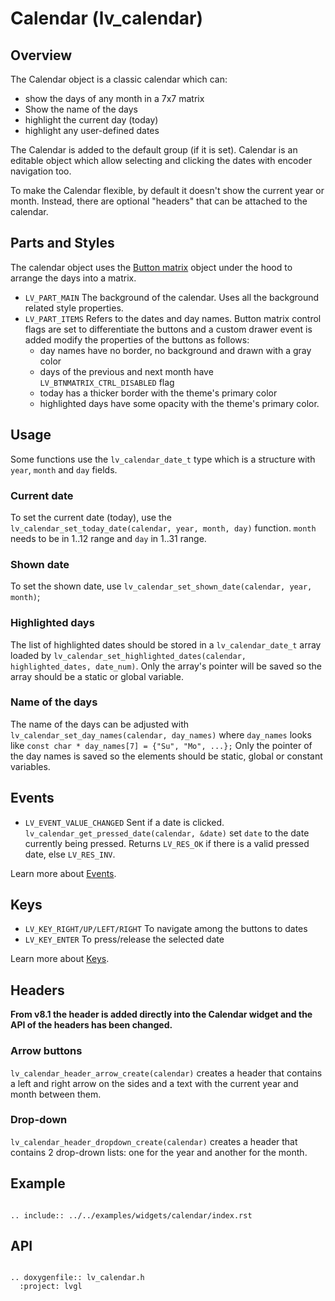# Calendar (lv_calendar)

## Overview

The Calendar object is a classic calendar which can:
- show the days of any month in a 7x7 matrix
- Show the name of the days
- highlight the current day (today)
- highlight any user-defined dates

The Calendar is added to the default group (if it is set). Calendar is an editable object which allow selecting and clicking the dates with encoder navigation too.

To make the Calendar flexible, by default it doesn't show the current year or month. Instead, there are optional "headers" that can be attached to the calendar.

## Parts and Styles
The calendar object uses the [Button matrix](/widgets/btnmatrix) object under the hood to arrange the days into a matrix.
- `LV_PART_MAIN` The background of the calendar. Uses all the background related style properties.
- `LV_PART_ITEMS` Refers to the dates and day names. Button matrix control flags are set to differentiate the buttons and a custom drawer event is added modify the properties of the buttons as follows:
   - day names have no border, no background and drawn with a gray color
   - days of the previous and next month have `LV_BTNMATRIX_CTRL_DISABLED` flag
   - today has a thicker border with the theme's primary color
   - highlighted days have some opacity with the theme's primary color.

## Usage

Some functions use the `lv_calendar_date_t` type which is a structure with `year`, `month` and `day` fields.

### Current date
To set the current date (today), use the `lv_calendar_set_today_date(calendar, year, month, day)` function. `month` needs to be in 1..12 range and `day` in 1..31 range.

### Shown date
To set the shown date, use `lv_calendar_set_shown_date(calendar, year, month)`;

### Highlighted days

The list of highlighted dates should be stored in a `lv_calendar_date_t` array loaded by `lv_calendar_set_highlighted_dates(calendar, highlighted_dates, date_num)`.
Only the array's pointer will be saved so the array should be a static or global variable.

### Name of the days
The name of the days can be adjusted with `lv_calendar_set_day_names(calendar, day_names)` where `day_names` looks like `const char * day_names[7] = {"Su", "Mo", ...};`
Only the pointer of the day names is saved so the elements should be static, global or constant variables.

## Events
- `LV_EVENT_VALUE_CHANGED` Sent if a date is clicked. `lv_calendar_get_pressed_date(calendar, &date)` set `date` to the date currently being pressed. Returns `LV_RES_OK` if there is a valid pressed date, else `LV_RES_INV`.

Learn more about [Events](/overview/event).

## Keys
- `LV_KEY_RIGHT/UP/LEFT/RIGHT` To navigate among the buttons to dates
- `LV_KEY_ENTER` To press/release the selected date

Learn more about [Keys](/overview/indev).

## Headers

**From v8.1 the header is added directly into the Calendar widget and the API of the headers has been changed.**

### Arrow buttons

`lv_calendar_header_arrow_create(calendar)` creates a header that contains a left and right arrow on the sides and a text with the current year and month between them.


### Drop-down
`lv_calendar_header_dropdown_create(calendar)` creates a header that contains 2 drop-drown lists: one for the year and another for the month.


## Example

```eval_rst

.. include:: ../../examples/widgets/calendar/index.rst

```

## API

```eval_rst

.. doxygenfile:: lv_calendar.h
  :project: lvgl

```
